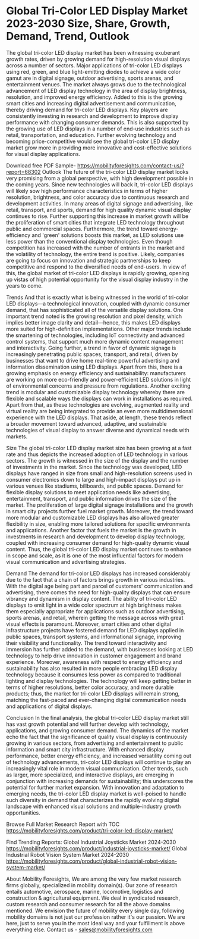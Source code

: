 # Global Tri-Color LED Display Market 2023-2030 Size, Share, Growth, Demand, Trend, Outlook

The global tri-color LED display market has been witnessing exuberant growth rates, driven by growing demand for high-resolution visual displays across a number of sectors. Major applications of tri-color LED displays using red, green, and blue light-emitting diodes to achieve a wide color gamut are in digital signage, outdoor advertising, sports arenas, and entertainment venues. The market always grows due to the technological advancement of LED display technology in the area of display brightness, resolution, and improved energy efficiency. Added to this is the growing smart cities and increasing digital advertisement and communication, thereby driving demand for tri-color LED displays. Key players are consistently investing in research and development to improve display performance with changing consumer demands. This is also supported by the growing use of LED displays in a number of end-use industries such as retail, transportation, and education. Further evolving technology and becoming price-competitive would see the global tri-color LED display market grow more in providing more innovative and cost-effective solutions for visual display applications.

Download free PDF Sample- https://mobilityforesights.com/contact-us/?report=68302
Outlook
The future of the tri-color LED display market looks very promising from a global perspective, with high development possible in the coming years. Since new technologies will back it, tri-color LED displays will likely sow high performance characteristics in terms of higher resolution, brightness, and color accuracy due to continuous research and development activities. In many areas of digital signage and advertising, like retail, transport, and sports, demand for high quality dynamic visual display continues to rise. Further supporting this increase in market growth will be the proliferation of smart cities that integrate LED technology throughout public and commercial spaces. Furthermore, the trend toward energy-efficiency and 'green' solutions boosts this market, as LED solutions use less power than the conventional display technologies. Even though competition has increased with the number of entrants in the market and the volatility of technology, the entire trend is positive. Likely, companies are going to focus on innovation and strategic partnerships to keep competitive and respond to the diversified needs of end-users. In view of this, the global market of tri-color LED displays is rapidly growing, opening up vistas of high potential opportunity for the visual display industry in the years to come.

Trends
And that is exactly what is being witnessed in the world of tri-color LED displays—a technological innovation, coupled with dynamic consumer demand, that has sophisticated all of the versatile display solutions. One important trend noted is the growing resolution and pixel density, which implies better image clarity and detail—hence, this makes LED displays more suited for high-definition implementations. Other major trends include the smartening of technologies, including IoT connectivity and advanced control systems, that support much more dynamic content management and interactivity. Going further, a trend in favor of dynamic signage is increasingly penetrating public spaces, transport, and retail, driven by businesses that want to drive home real-time powerful advertising and information dissemination using LED displays. Apart from this, there is a growing emphasis on energy efficiency and sustainability: manufacturers are working on more eco-friendly and power-efficient LED solutions in light of environmental concerns and pressure from regulations. Another exciting trend is modular and customizable display technology whereby there are flexible and scalable ways the displays can work in installations as required. Apart from that, as these technologies are evolving, augmented reality and virtual reality are being integrated to provide an even more multidimensional experience with the LED displays. That aside, at length, these trends reflect a broader movement toward advanced, adaptive, and sustainable technologies of visual display to answer diverse and dynamical needs with markets.

Size
The global tri-color LED display market size has been growing at a fast rate and thus depicts the increased adoption of LED technology in various sectors. The growth is witnessed in the size of the display and the number of investments in the market. Since the technology was developed, LED displays have ranged in size from small and high-resolution screens used in consumer electronics down to large and high-impact displays put up in various venues like stadiums, billboards, and public spaces. Demand for flexible display solutions to meet application needs like advertising, entertainment, transport, and public information drives the size of the market. The proliferation of large digital signage installations and the growth in smart city projects further fuel market growth. Moreover, the trend toward more modular and customizable LED displays has also allowed greater flexibility in size, enabling more tailored solutions for specific environments and applications. Another factor that fuels the market is the growth in investments in research and development to develop display technology, coupled with increasing consumer demand for high-quality dynamic visual content. Thus, the global tri-color LED display market continues to enhance in scope and scale, as it is one of the most influential factors for modern visual communication and advertising strategies.

Demand 
The demand for tri-color LED displays has increased considerably due to the fact that a chain of factors brings growth in various industries. With the digital age being part and parcel of customers' communication and advertising, there comes the need for high-quality displays that can ensure vibrancy and dynamism in display content. The ability of tri-color LED displays to emit light in a wide color spectrum at high brightness makes them especially appropriate for applications such as outdoor advertising, sports arenas, and retail, wherein getting the message across with great visual effects is paramount. Moreover, smart cities and other digital infrastructure projects have fostered demand for LED displays applied in public spaces, transport systems, and informational signage, improving their visibility and functionality. The trend toward interactivity and immersion has further added to the demand, with businesses looking at LED technology to help drive innovation in customer engagement and brand experience. Moreover, awareness with respect to energy efficiency and sustainability has also resulted in more people embracing LED display technology because it consumes less power as compared to traditional lighting and display technologies. The technology will keep getting better in terms of higher resolutions, better color accuracy, and more durable products; thus, the market for tri-color LED displays will remain strong, matching the fast-paced and ever-changing digital communication needs and applications of digital displays.

Conclusion
In the final analysis, the global tri-color LED display market still has vast growth potential and will further develop with technology, applications, and growing consumer demand. The dynamics of the market echo the fact that the significance of quality visual display is continuously growing in various sectors, from advertising and entertainment to public information and smart city infrastructure. With enhanced display performance, better energy efficiency, and increased versatility coming out of technology advancements, tri-color LED displays will continue to play an increasingly vital role in modern visual communication. Other trends, such as larger, more specialized, and interactive displays, are emerging in conjunction with increasing demands for sustainability; this underscores the potential for further market expansion. With innovation and adaptation to emerging needs, the tri-color LED display market is well-poised to handle such diversity in demand that characterizes the rapidly evolving digital landscape with enhanced visual solutions and multiple-industry growth opportunities.

Browse Full Market Research Report with TOC https://mobilityforesights.com/product/tri-color-led-display-market/

Find Trending Reports:
Global Industrial Joysticks Market 2024-2030
https://mobilityforesights.com/product/industrial-joysticks-market/
Global Industrial Robot Vision System Market 2024-2030
https://mobilityforesights.com/product/global-industrial-robot-vision-system-market/

About Mobility Foresights,
We are among the very few market research firms globally, specialized in mobility domain(s). Our zone of research entails automotive, aerospace, marine, locomotive, logistics and construction & agricultural equipment. We deal in syndicated research, custom research and consumer research for all the above domains mentioned.
We envision the future of mobility every single day, following mobility domains is not just our profession rather it's our passion. We are here, just to serve you in the most ideal way and your fulfillment is above everything else. Contact us -  sales@mobilityforesights.com 

